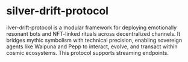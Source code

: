 # silver-drift-protocol
ilver-drift-protocol is a modular framework for deploying emotionally resonant bots and NFT-linked rituals across decentralized channels. It bridges mythic symbolism with technical precision, enabling sovereign agents like Waipuna and Pepp to interact, evolve, and transact within cosmic ecosystems. This protocol supports streaming endpoints.
